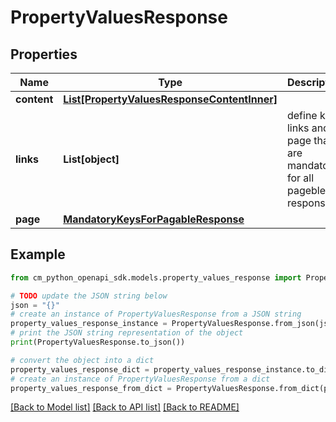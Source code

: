 # PropertyValuesResponse


## Properties

Name | Type | Description | Notes
------------ | ------------- | ------------- | -------------
**content** | [**List[PropertyValuesResponseContentInner]**](PropertyValuesResponseContentInner.md) |  | 
**links** | **List[object]** | define keys links and page that are mandatory for all pageble responses | 
**page** | [**MandatoryKeysForPagableResponse**](MandatoryKeysForPagableResponse.md) |  | 

## Example

```python
from cm_python_openapi_sdk.models.property_values_response import PropertyValuesResponse

# TODO update the JSON string below
json = "{}"
# create an instance of PropertyValuesResponse from a JSON string
property_values_response_instance = PropertyValuesResponse.from_json(json)
# print the JSON string representation of the object
print(PropertyValuesResponse.to_json())

# convert the object into a dict
property_values_response_dict = property_values_response_instance.to_dict()
# create an instance of PropertyValuesResponse from a dict
property_values_response_from_dict = PropertyValuesResponse.from_dict(property_values_response_dict)
```
[[Back to Model list]](../README.md#documentation-for-models) [[Back to API list]](../README.md#documentation-for-api-endpoints) [[Back to README]](../README.md)


